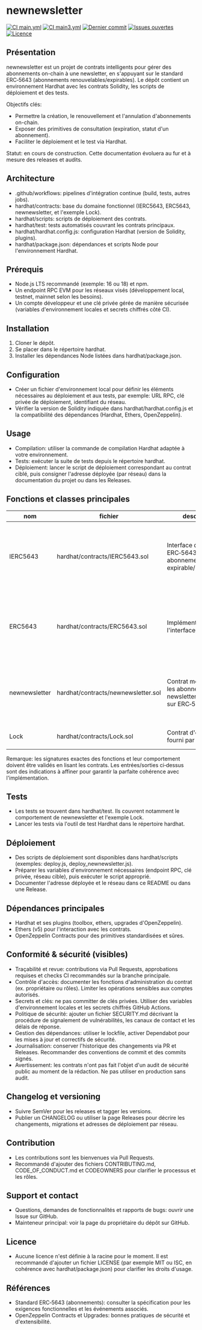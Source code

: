 # newnewsletter

[![CI main.yml](https://github.com/ThomasBenoitNDP/newnewsletter/actions/workflows/main.yml/badge.svg?branch=main)](https://github.com/ThomasBenoitNDP/newnewsletter/actions/workflows/main.yml)
[![CI main3.yml](https://github.com/ThomasBenoitNDP/newnewsletter/actions/workflows/main3.yml/badge.svg?branch=main)](https://github.com/ThomasBenoitNDP/newnewsletter/actions/workflows/main3.yml)
[![Dernier commit](https://img.shields.io/github/last-commit/ThomasBenoitNDP/newnewsletter)](https://github.com/ThomasBenoitNDP/newnewsletter/commits/main)
[![Issues ouvertes](https://img.shields.io/github/issues/ThomasBenoitNDP/newnewsletter)](https://github.com/ThomasBenoitNDP/newnewsletter/issues)
[![Licence](https://img.shields.io/github/license/ThomasBenoitNDP/newnewsletter)](./LICENSE)

## Présentation
newnewsletter est un projet de contrats intelligents pour gérer des abonnements on-chain à une newsletter, en s'appuyant sur le standard ERC‑5643 (abonnements renouvelables/expirables). Le dépôt contient un environnement Hardhat avec les contrats Solidity, les scripts de déploiement et des tests.

Objectifs clés:
- Permettre la création, le renouvellement et l'annulation d'abonnements on-chain.
- Exposer des primitives de consultation (expiration, statut d'un abonnement).
- Faciliter le déploiement et le test via Hardhat.

Statut: en cours de construction. Cette documentation évoluera au fur et à mesure des releases et audits.

## Architecture
- .github/workflows: pipelines d'intégration continue (build, tests, autres jobs).
- hardhat/contracts: base du domaine fonctionnel (IERC5643, ERC5643, newnewsletter, et l'exemple Lock).
- hardhat/scripts: scripts de déploiement des contrats.
- hardhat/test: tests automatisés couvrant les contrats principaux.
- hardhat/hardhat.config.js: configuration Hardhat (version de Solidity, plugins).
- hardhat/package.json: dépendances et scripts Node pour l'environnement Hardhat.

## Prérequis
- Node.js LTS recommandé (exemple: 16 ou 18) et npm.
- Un endpoint RPC EVM pour les réseaux visés (développement local, testnet, mainnet selon les besoins).
- Un compte développeur et une clé privée gérée de manière sécurisée (variables d'environnement locales et secrets chiffrés côté CI).

## Installation
1) Cloner le dépôt.
2) Se placer dans le répertoire hardhat.
3) Installer les dépendances Node listées dans hardhat/package.json.

## Configuration
- Créer un fichier d'environnement local pour définir les éléments nécessaires au déploiement et aux tests, par exemple: URL RPC, clé privée de déploiement, identifiant du réseau.
- Vérifier la version de Solidity indiquée dans hardhat/hardhat.config.js et la compatibilité des dépendances (Hardhat, Ethers, OpenZeppelin).

## Usage
- Compilation: utiliser la commande de compilation Hardhat adaptée à votre environnement.
- Tests: exécuter la suite de tests depuis le répertoire hardhat.
- Déploiement: lancer le script de déploiement correspondant au contrat ciblé, puis consigner l'adresse déployée (par réseau) dans la documentation du projet ou dans les Releases.

## Fonctions et classes principales
| nom | fichier | description | entrées | sorties |
|---|---|---|---|---|
| IERC5643 | hardhat/contracts/IERC5643.sol | Interface du standard ERC‑5643 pour abonnements expirable/renouvelable | Paramètres typiques: identifiant du jeton, adresse titulaire, durée ou timestamp (selon l'implémentation). À confirmer dans le code | Valeurs typiques: timestamp d'expiration, booléens de statut, événements d'abonnement. À confirmer |
| ERC5643 | hardhat/contracts/ERC5643.sol | Implémentation de l'interface ERC‑5643 | Identifiant du jeton, périodes de renouvellement, adresse opérateur (selon contrôles d'accès). À confirmer | Événements de renouvellement/annulation, nouveaux timestamps d'expiration. À confirmer |
| newnewsletter | hardhat/contracts/newnewsletter.sol | Contrat métier gérant les abonnements de la newsletter (s'appuie sur ERC‑5643) | Paramètres attendus: prix de souscription, devise, période, bénéficiaire, identifiant d'abonnement. À confirmer | Identifiant d'abonnement, état actif/inactif, échéance, événements métier. À confirmer |
| Lock | hardhat/contracts/Lock.sol | Contrat d'exemple fourni par Hardhat | Date de déblocage, déposant | État de verrouillage, événements de retrait |

Remarque: les signatures exactes des fonctions et leur comportement doivent être validés en lisant les contrats. Les entrées/sorties ci‑dessus sont des indications à affiner pour garantir la parfaite cohérence avec l'implémentation.

## Tests
- Les tests se trouvent dans hardhat/test. Ils couvrent notamment le comportement de newnewsletter et l'exemple Lock.
- Lancer les tests via l'outil de test Hardhat dans le répertoire hardhat.

## Déploiement
- Des scripts de déploiement sont disponibles dans hardhat/scripts (exemples: deploy.js, deploy_newnewsletter.js).
- Préparer les variables d'environnement nécessaires (endpoint RPC, clé privée, réseau cible), puis exécuter le script approprié.
- Documenter l'adresse déployée et le réseau dans ce README ou dans une Release.

## Dépendances principales
- Hardhat et ses plugins (toolbox, ethers, upgrades d'OpenZeppelin).
- Ethers (v5) pour l'interaction avec les contrats.
- OpenZeppelin Contracts pour des primitives standardisées et sûres.

## Conformité & sécurité (visibles)
- Traçabilité et revue: contributions via Pull Requests, approbations requises et checks CI recommandés sur la branche principale.
- Contrôle d'accès: documenter les fonctions d'administration du contrat (ex. propriétaire ou rôles). Limiter les opérations sensibles aux comptes autorisés.
- Secrets et clés: ne pas committer de clés privées. Utiliser des variables d'environnement locales et les secrets chiffrés GitHub Actions.
- Politique de sécurité: ajouter un fichier SECURITY.md décrivant la procédure de signalement de vulnérabilités, les canaux de contact et les délais de réponse.
- Gestion des dépendances: utiliser le lockfile, activer Dependabot pour les mises à jour et correctifs de sécurité.
- Journalisation: conserver l'historique des changements via PR et Releases. Recommander des conventions de commit et des commits signés.
- Avertissement: les contrats n'ont pas fait l'objet d'un audit de sécurité public au moment de la rédaction. Ne pas utiliser en production sans audit.

## Changelog et versioning
- Suivre SemVer pour les releases et tagger les versions.
- Publier un CHANGELOG ou utiliser la page Releases pour décrire les changements, migrations et adresses de déploiement par réseau.

## Contribution
- Les contributions sont les bienvenues via Pull Requests.
- Recommandé d'ajouter des fichiers CONTRIBUTING.md, CODE_OF_CONDUCT.md et CODEOWNERS pour clarifier le processus et les rôles.

## Support et contact
- Questions, demandes de fonctionnalités et rapports de bugs: ouvrir une Issue sur GitHub.
- Mainteneur principal: voir la page du propriétaire du dépôt sur GitHub.

## Licence
- Aucune licence n'est définie à la racine pour le moment. Il est recommandé d'ajouter un fichier LICENSE (par exemple MIT ou ISC, en cohérence avec hardhat/package.json) pour clarifier les droits d'usage.

## Références
- Standard ERC‑5643 (abonnements): consulter la spécification pour les exigences fonctionnelles et les événements associés.
- OpenZeppelin Contracts et Upgrades: bonnes pratiques de sécurité et d'extensibilité.
